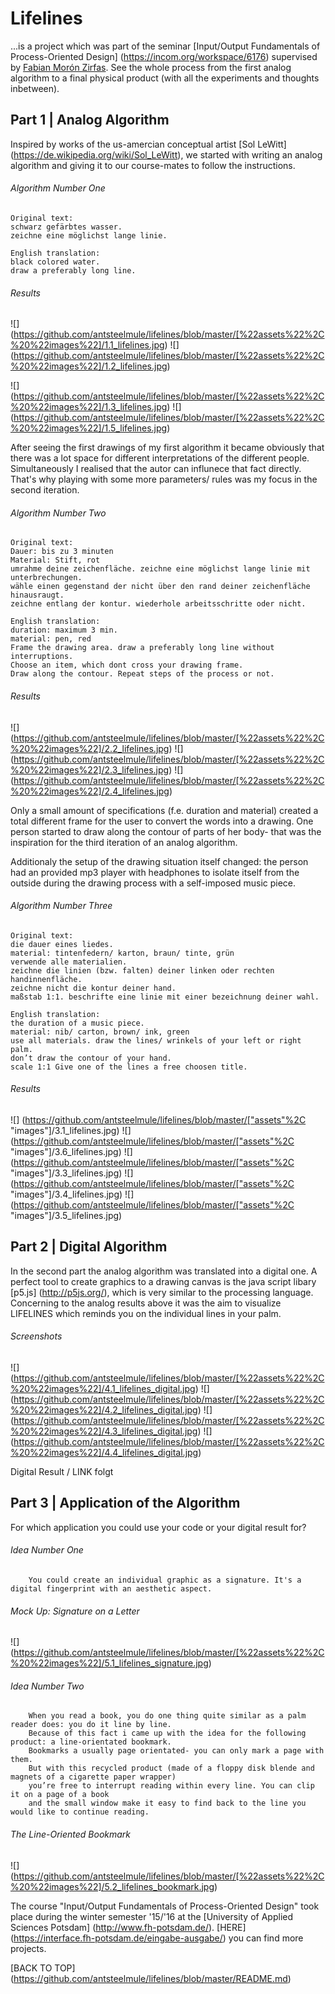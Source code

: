 # Lifelines

...is a project which was part of the seminar [Input/Output Fundamentals of Process-Oriented Design] (https://incom.org/workspace/6176) supervised by [Fabian Morón Zirfas](https://github.com/fabiantheblind).
See the whole process from the first analog algorithm to a final physical product (with all the experiments and thoughts inbetween).

Part 1 | Analog Algorithm
----------

Inspired by works of the us-amercian conceptual artist [Sol LeWitt] (https://de.wikipedia.org/wiki/Sol_LeWitt), we started with writing an analog algorithm and giving it to our course-mates to follow the instructions.

###### Algorithm Number One
    Original text:
    schwarz gefärbtes wasser.
    zeichne eine möglichst lange linie.
  
    English translation:
    black colored water.
    draw a preferably long line.
  
###### Results  
![] (https://github.com/antsteelmule/lifelines/blob/master/[%22assets%22%2C%20%22images%22]/1.1_lifelines.jpg) 
![] (https://github.com/antsteelmule/lifelines/blob/master/[%22assets%22%2C%20%22images%22]/1.2_lifelines.jpg)

![] (https://github.com/antsteelmule/lifelines/blob/master/[%22assets%22%2C%20%22images%22]/1.3_lifelines.jpg)
![] (https://github.com/antsteelmule/lifelines/blob/master/[%22assets%22%2C%20%22images%22]/1.5_lifelines.jpg)

After seeing the first drawings of my first algorithm it became obviously that there was a lot space for different interpretations of the different people. Simultaneously I realised that the autor can influnece that fact directly. That's why playing with some more parameters/ rules was my focus in the second iteration. 



###### Algorithm Number Two
    Original text:
    Dauer: bis zu 3 minuten
    Material: Stift, rot
    umrahme deine zeichenfläche. zeichne eine möglichst lange linie mit unterbrechungen. 
    wähle einen gegenstand der nicht über den rand deiner zeichenfläche hinausraugt. 
    zeichne entlang der kontur. wiederhole arbeitsschritte oder nicht.
  
    English translation:
    duration: maximum 3 min.
    material: pen, red
    Frame the drawing area. draw a preferably long line without interruptions. 
    Choose an item, which dont cross your drawing frame. 
    Draw along the contour. Repeat steps of the process or not.
  
###### Results  
![] (https://github.com/antsteelmule/lifelines/blob/master/[%22assets%22%2C%20%22images%22]/2.2_lifelines.jpg)
![] (https://github.com/antsteelmule/lifelines/blob/master/[%22assets%22%2C%20%22images%22]/2.3_lifelines.jpg)
![] (https://github.com/antsteelmule/lifelines/blob/master/[%22assets%22%2C%20%22images%22]/2.4_lifelines.jpg)

Only a small amount of specifications (f.e. duration and material)  created a total different frame for the user to convert the words into a drawing. One person started to draw along the contour of parts of her body- that was the inspiration for the third iteration of an analog algorithm. 

Additionaly the setup of the drawing situation itself changed: the person had an provided mp3 player with headphones to isolate itself from the outside during the drawing process with a self-imposed music piece.


###### Algorithm Number Three
    Original text:
    die dauer eines liedes.
    material: tintenfedern/ karton, braun/ tinte, grün
    verwende alle materialien.
    zeichne die linien (bzw. falten) deiner linken oder rechten handinnenfläche.
    zeichne nicht die kontur deiner hand.
    maßstab 1:1. beschrifte eine linie mit einer bezeichnung deiner wahl.
  
    English translation:
    the duration of a music piece. 
    material: nib/ carton, brown/ ink, green
    use all materials. draw the lines/ wrinkels of your left or right palm. 
    don’t draw the contour of your hand. 
    scale 1:1 Give one of the lines a free choosen title.
  
###### Results  
![] (https://github.com/antsteelmule/lifelines/blob/master/["assets"%2C "images"]/3.1_lifelines.jpg)
![] (https://github.com/antsteelmule/lifelines/blob/master/["assets"%2C "images"]/3.6_lifelines.jpg)
![] (https://github.com/antsteelmule/lifelines/blob/master/["assets"%2C "images"]/3.3_lifelines.jpg)
![] (https://github.com/antsteelmule/lifelines/blob/master/["assets"%2C "images"]/3.4_lifelines.jpg)
![] (https://github.com/antsteelmule/lifelines/blob/master/["assets"%2C "images"]/3.5_lifelines.jpg)


Part 2 | Digital Algorithm
----------
In the second part the analog algorithm was translated into a digital one. A perfect tool to create graphics to a drawing canvas is the java script libary [p5.js] (http://p5js.org/), which is very similar to the processing language.
Concerning to the analog results above it was the aim to visualize LIFELINES which reminds you on the individual lines in your palm.

###### Screenshots
![] (https://github.com/antsteelmule/lifelines/blob/master/[%22assets%22%2C%20%22images%22]/4.1_lifelines_digital.jpg)
![] (https://github.com/antsteelmule/lifelines/blob/master/[%22assets%22%2C%20%22images%22]/4.2_lifelines_digital.jpg)
![] (https://github.com/antsteelmule/lifelines/blob/master/[%22assets%22%2C%20%22images%22]/4.3_lifelines_digital.jpg)
![] (https://github.com/antsteelmule/lifelines/blob/master/[%22assets%22%2C%20%22images%22]/4.4_lifelines_digital.jpg)

Digital Result / LINK folgt


Part 3 | Application of the Algorithm
----------

For which application you could use your code or your digital result for? 

###### Idea Number One
        You could create an individual graphic as a signature. It's a digital fingerprint with an aesthetic aspect.

###### Mock Up: Signature on a Letter
![] (https://github.com/antsteelmule/lifelines/blob/master/[%22assets%22%2C%20%22images%22]/5.1_lifelines_signature.jpg)


###### Idea Number Two
        When you read a book, you do one thing quite similar as a palm reader does: you do it line by line. 
        Because of this fact i came up with the idea for the following product: a line-orientated bookmark. 
        Bookmarks a usually page orientated- you can only mark a page with them. 
        But with this recycled product (made of a floppy disk blende and magnets of a cigarette paper wrapper) 
        you’re free to interrupt reading within every line. You can clip it on a page of a book 
        and the small window make it easy to find back to the line you would like to continue reading.

###### The Line-Oriented Bookmark
![] (https://github.com/antsteelmule/lifelines/blob/master/[%22assets%22%2C%20%22images%22]/5.2_lifelines_bookmark.jpg)






The course "Input/Output Fundamentals of Process-Oriented Design" took place during the winter semester '15/'16 at the [University of Applied Sciences Potsdam] (http://www.fh-potsdam.de/). [HERE] (https://interface.fh-potsdam.de/eingabe-ausgabe/) you can find more projects.

[BACK TO TOP] (https://github.com/antsteelmule/lifelines/blob/master/README.md)




